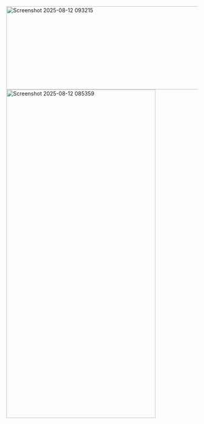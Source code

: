 <img width="1050" height="219" alt="Screenshot 2025-08-12 093215" src="https://github.com/user-attachments/assets/1b1ca407-efbc-448d-ad95-0f0c8dc89d17" />
<img width="393" height="864" alt="Screenshot 2025-08-12 085359" src="https://github.com/user-attachments/assets/5ec5a634-a340-4e14-b19f-e74c7bf35fda" />
